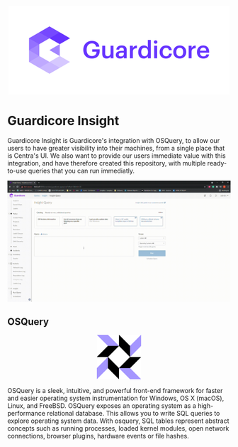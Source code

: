 <p align="center">
  <a href="https://www.guardicore.com/">
    <img src="./images/guardicore_logo.png" alt="Guardicore logo">
  </a>
</p>

# Guardicore Insight
Guardicore Insight is Guardicore's integration with OSQuery, to allow our users to have greater visibility into their machines, from a single place that is Centra's UI.
We also want to provide our users immediate value with this integration, and have therefore created this repository, with multiple ready-to-use queries that you can run immediatly.

![Insight Demo](./images/insight_demo.gif)

## OSQuery
<p align="center">
  <a href="https://osquery.io/">
    <img src="./images/osquery_logo.png" alt="OSQuery logo">
  </a>
</p>
OSQuery is a sleek, intuitive, and powerful front-end framework for faster and easier operating system instrumentation for Windows, OS X (macOS), Linux, and FreeBSD. 
OSQuery exposes an operating system as a high-performance relational database. This allows you to write SQL queries to explore operating system data. 
With osquery, SQL tables represent abstract concepts such as running processes, loaded kernel modules, open network connections, browser plugins, hardware events or file hashes.


